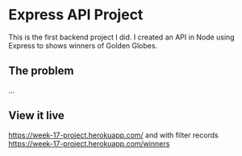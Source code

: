 # Express API Project

This is the first backend project I did. I created an API in Node using Express to shows winners of Golden Globes. 

## The problem

... 

## View it live

https://week-17-project.herokuapp.com/ and with filter records https://week-17-project.herokuapp.com/winners 
